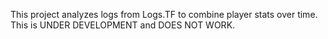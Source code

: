 This project analyzes logs from Logs.TF to combine player stats over time. This is UNDER DEVELOPMENT and DOES NOT WORK.
